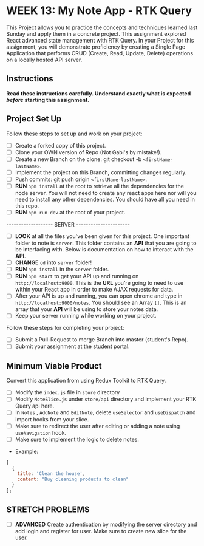 # WEEK 13: My Note App - RTK Query

This Project allows you to practice the concepts and techniques learned last Sunday and apply them in a concrete project. This assignment explored React advanced state management with RTK Query. In your Project for this assignment, you will demonstrate proficiency by creating a Single Page Application that performs CRUD (Create, Read, Update, Delete) operations on a locally hosted API server.

## Instructions

**Read these instructions carefully. Understand exactly what is expected _before_ starting this assignment.**

## Project Set Up

Follow these steps to set up and work on your project:

- [ ] Create a forked copy of this project.
- [ ] Clone your OWN version of Repo (Not Gabi's by mistake!).
- [ ] Create a new Branch on the clone: git checkout -b `<firstName-lastName>`.
- [ ] Implement the project on this Branch, committing changes regularly.
- [ ] Push commits: git push origin `<firstName-lastName>`.
- [ ] **RUN** `npm install` at the root to retrieve all the dependencies for the node server. You will not need to create any react apps here nor will you need to install any other dependencies. You should have all you need in this repo.
- [ ]  **RUN** `npm run dev` at the root of your project.

------------------- SERVER ----------------------
- [ ] **LOOK** at all the files you've been given for this project. One important folder to note is `server`. This folder contains an **API** that you are going to be interfacing with. Below is documentation on how to interact with the **API**.
- [ ] **CHANGE** `cd` into `server` folder!
- [ ] **RUN** `npm install` in the `server` folder.
- [ ] **RUN** `npm start` to get your API up and running on `http://localhost:9000`. This is the **URL** you're going to need to use within your React app in order to make AJAX requests for data.
- [ ] After your API is up and running, you can open chrome and type in `http://localhost:9000/notes`. You should see an Array `[]`. This is an array that your **API** will be using to store your notes data.
- [ ] Keep your server running while working on your project.

Follow these steps for completing your project:

- [ ] Submit a Pull-Request to merge <firstName-lastName> Branch into master (student's  Repo).
- [ ] Submit your assignment at the student portal.

## Minimum Viable Product

Convert this application from using Redux Toolkit to RTK Query.

- [ ] Modify the `index.js` file in `store` directory
- [ ] Modify `NoteSlice.js` under `store/api` directory and implement your RTK Query api here.
- [ ] In `Notes` , `AddNote` and `EditNote`, delete `useSelector` and `useDispatch` and import hooks from your slice.
- [ ] Make sure to redirect the user after editing or adding a note using `useNavigation` hook.
- [ ] Make sure to implement the logic to delete notes.

- Example:

```js
[
  {
    title: 'Clean the house',
    content: "Buy cleaning products to clean"
  }
];
```



## STRETCH PROBLEMS

- [ ] **ADVANCED** Create authentication by modifying the server directory and add login and register for user. Make sure to create new slice for the user.
